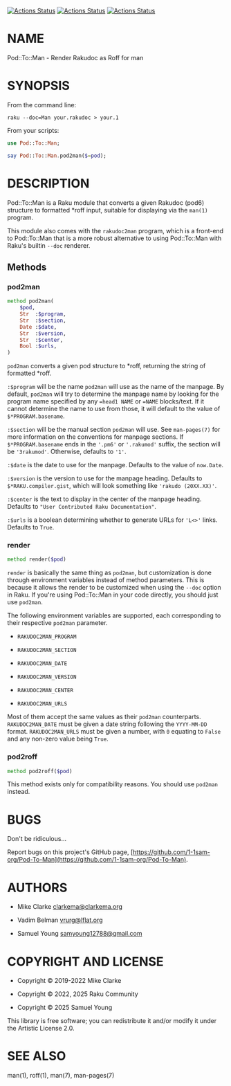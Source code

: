 [![Actions Status](https://github.com/1-1sam-org/Pod-To-Man/actions/workflows/linux.yml/badge.svg)](https://github.com/1-1sam-org/Pod-To-Man/actions) [![Actions Status](https://github.com/1-1sam-org/Pod-To-Man/actions/workflows/macos.yml/badge.svg)](https://github.com/1-1sam-org/Pod-To-Man/actions) [![Actions Status](https://github.com/1-1sam-org/Pod-To-Man/actions/workflows/windows.yml/badge.svg)](https://github.com/1-1sam-org/Pod-To-Man/actions)

NAME
====

Pod::To::Man - Render Rakudoc as Roff for man

SYNOPSIS
========

From the command line:

    raku --doc=Man your.rakudoc > your.1

From your scripts:

```raku
use Pod::To::Man;

say Pod::To::Man.pod2man($=pod);
```

DESCRIPTION
===========

Pod::To::Man is a Raku module that converts a given Rakudoc (pod6) structure to formatted *roff input, suitable for displaying via the `man(1)` program.

This module also comes with the `rakudoc2man` program, which is a front-end to Pod::To::Man that is a more robust alternative to using Pod::To::Man with Raku's builtin `--doc` renderer.

Methods
-------

### pod2man

```raku
method pod2man(
    $pod,
    Str  :$program,
    Str  :$section,
    Date :$date,
    Str  :$version,
    Str  :$center,
    Bool :$urls,
)
```

`pod2man` converts a given pod structure to *roff, returning the string of formatted *roff.

`:$program` will be the name `pod2man` will use as the name of the manpage. By default, `pod2man` will try to determine the manpage name by looking for the program name specified by any `=head1 NAME` or `=NAME` blocks/text. If it cannot determine the name to use from those, it will default to the value of `$*PROGRAM.basename`.

`:$section` will be the manual section `pod2man` will use. See `man-pages(7)` for more information on the conventions for manpage sections. If `$*PROGRAM.basename` ends in the `'.pm6'` or `'.rakumod'` suffix, the section will be `'3rakumod'`. Otherwise, defaults to `'1'`.

`:$date` is the date to use for the manpage. Defaults to the value of `now.Date`.

`:$version` is the version to use for the manpage heading. Defaults to `$*RAKU.compiler.gist`, which will look something like `'rakudo (20XX.XX)'`.

`:$center` is the text to display in the center of the manpage heading. Defaults to `"User Contributed Raku Documentation"`.

`:$urls` is a boolean determining whether to generate URLs for `'L<>'` links. Defaults to `True`.

### render

```raku
method render($pod)
```

`render` is basically the same thing as `pod2man`, but customization is done through environment variables instead of method parameters. This is because it allows the render to be customized when using the `--doc` option in Raku. If you're using Pod::To::Man in your code directly, you should just use `pod2man`.

The following environment variables are supported, each corresponding to their respective `pod2man` parameter.

  * `RAKUDOC2MAN_PROGRAM`

  * `RAKUDOC2MAN_SECTION`

  * `RAKUDOC2MAN_DATE`

  * `RAKUDOC2MAN_VERSION`

  * `RAKUDOC2MAN_CENTER`

  * `RAKUDOC2MAN_URLS`

Most of them accept the same values as their `pod2man` counterparts. `RAKUDOC2MAN_DATE` must be given a date string following the `YYYY-MM-DD` format. `RAKUDOC2MAN_URLS` must be given a number, with `0` equating to `False` and any non-zero value being `True`.

### pod2roff

```raku
method pod2roff($pod)
```

This method exists only for compatibility reasons. You should use `pod2man` instead.

BUGS
====

Don't be ridiculous...

Report bugs on this project's GitHub page, [https://github.com/1-1sam-org/Pod-To-Man](https://github.com/1-1sam-org/Pod-To-Man).

AUTHORS
=======

  * Mike Clarke <clarkema@clarkema.org>

  * Vadim Belman <vrurg@lflat.org>

  * Samuel Young <samyoung12788@gmail.com>

COPYRIGHT AND LICENSE
=====================

  * Copyright © 2019-2022 Mike Clarke

  * Copyright © 2022, 2025 Raku Community

  * Copyright © 2025 Samuel Young

This library is free software; you can redistribute it and/or modify it under the Artistic License 2.0.

SEE ALSO
========

man(1), roff(1), man(7), man-pages(7)

